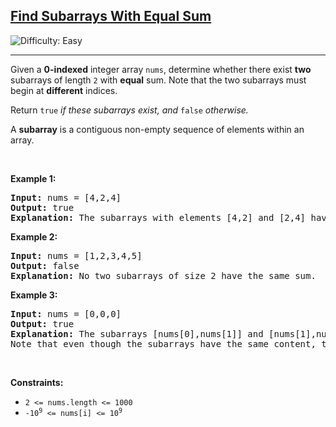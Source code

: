 <h2><a href="https://leetcode.com/problems/find-subarrays-with-equal-sum">Find Subarrays With Equal Sum</a></h2> <img src='https://img.shields.io/badge/Difficulty-Easy-brightgreen' alt='Difficulty: Easy' /><hr><p>Given a <strong>0-indexed</strong> integer array <code>nums</code>, determine whether there exist <strong>two</strong> subarrays of length <code>2</code> with <strong>equal</strong> sum. Note that the two subarrays must begin at <strong>different</strong> indices.</p>

<p>Return <code>true</code><em> if these subarrays exist, and </em><code>false</code><em> otherwise.</em></p>

<p>A <b>subarray</b> is a contiguous non-empty sequence of elements within an array.</p>

<p>&nbsp;</p>
<p><strong class="example">Example 1:</strong></p>

<pre>
<strong>Input:</strong> nums = [4,2,4]
<strong>Output:</strong> true
<strong>Explanation:</strong> The subarrays with elements [4,2] and [2,4] have the same sum of 6.
</pre>

<p><strong class="example">Example 2:</strong></p>

<pre>
<strong>Input:</strong> nums = [1,2,3,4,5]
<strong>Output:</strong> false
<strong>Explanation:</strong> No two subarrays of size 2 have the same sum.
</pre>

<p><strong class="example">Example 3:</strong></p>

<pre>
<strong>Input:</strong> nums = [0,0,0]
<strong>Output:</strong> true
<strong>Explanation:</strong> The subarrays [nums[0],nums[1]] and [nums[1],nums[2]] have the same sum of 0. 
Note that even though the subarrays have the same content, the two subarrays are considered different because they are in different positions in the original array.
</pre>

<p>&nbsp;</p>
<p><strong>Constraints:</strong></p>

<ul>
	<li><code>2 &lt;= nums.length &lt;= 1000</code></li>
	<li><code>-10<sup>9</sup> &lt;= nums[i] &lt;= 10<sup>9</sup></code></li>
</ul>
